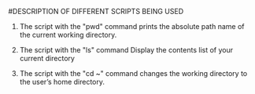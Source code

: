 
#DESCRIPTION OF DIFFERENT SCRIPTS BEING USED

1. The script with the "pwd" command prints the absolute path name of the current working directory.

2. The script with the "ls" command Display the contents list of your current directory

3. The script with the "cd ~" command changes the working directory to the user’s home directory.
